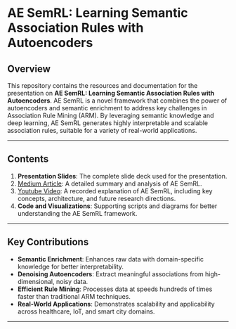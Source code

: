 # AE SemRL: Learning Semantic Association Rules with Autoencoders

## Overview

This repository contains the resources and documentation for the presentation on **AE SemRL: Learning Semantic Association Rules with Autoencoders**. AE SemRL is a novel framework that combines the power of autoencoders and semantic enrichment to address key challenges in Association Rule Mining (ARM). By leveraging semantic knowledge and deep learning, AE SemRL generates highly interpretable and scalable association rules, suitable for a variety of real-world applications.

---

## Contents

1. **Presentation Slides**: The complete slide deck used for the presentation.
2. [Medium Article](https://medium.com/@ronakmalkan2062001/revolutionizing-data-mining-semantic-association-rules-with-autoencoders-5e4082c0c82a): A detailed summary and analysis of AE SemRL.
3. [Youtube Video](https://youtu.be/W_dUyt_slkU): A recorded explanation of AE SemRL, including key concepts, architecture, and future research directions.
4. **Code and Visualizations**: Supporting scripts and diagrams for better understanding the AE SemRL framework.

---

## Key Contributions

- **Semantic Enrichment**: Enhances raw data with domain-specific knowledge for better interpretability.
- **Denoising Autoencoders**: Extract meaningful associations from high-dimensional, noisy data.
- **Efficient Rule Mining**: Processes data at speeds hundreds of times faster than traditional ARM techniques.
- **Real-World Applications**: Demonstrates scalability and applicability across healthcare, IoT, and smart city domains.

---
